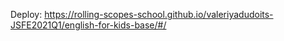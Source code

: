 Deploy: https://rolling-scopes-school.github.io/valeriyadudoits-JSFE2021Q1/english-for-kids-base/#/
